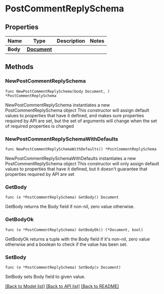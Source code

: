 # PostCommentReplySchema

## Properties

Name | Type | Description | Notes
------------ | ------------- | ------------- | -------------
**Body** | [**Document**](Document.md) |  | 

## Methods

### NewPostCommentReplySchema

`func NewPostCommentReplySchema(body Document, ) *PostCommentReplySchema`

NewPostCommentReplySchema instantiates a new PostCommentReplySchema object
This constructor will assign default values to properties that have it defined,
and makes sure properties required by API are set, but the set of arguments
will change when the set of required properties is changed

### NewPostCommentReplySchemaWithDefaults

`func NewPostCommentReplySchemaWithDefaults() *PostCommentReplySchema`

NewPostCommentReplySchemaWithDefaults instantiates a new PostCommentReplySchema object
This constructor will only assign default values to properties that have it defined,
but it doesn't guarantee that properties required by API are set

### GetBody

`func (o *PostCommentReplySchema) GetBody() Document`

GetBody returns the Body field if non-nil, zero value otherwise.

### GetBodyOk

`func (o *PostCommentReplySchema) GetBodyOk() (*Document, bool)`

GetBodyOk returns a tuple with the Body field if it's non-nil, zero value otherwise
and a boolean to check if the value has been set.

### SetBody

`func (o *PostCommentReplySchema) SetBody(v Document)`

SetBody sets Body field to given value.



[[Back to Model list]](../README.md#documentation-for-models) [[Back to API list]](../README.md#documentation-for-api-endpoints) [[Back to README]](../README.md)


